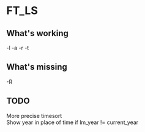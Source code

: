 # FT_LS

## What's working
-l -a -r -t

## What's missing
-R

## TODO
More precise timesort\
Show year in place of time if lm_year != current_year
